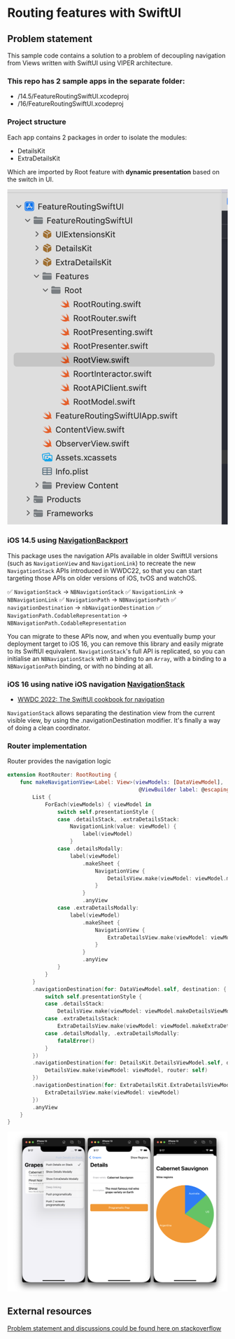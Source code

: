 # Routing features with SwiftUI

## Problem statement
This sample code contains a solution to a problem of decoupling navigation from Views written with SwiftUI using VIPER architecture.

### This repo has 2 sample apps in the separate folder:
- /14.5/FeatureRoutingSwiftUI.xcodeproj
- /16/FeatureRoutingSwiftUI.xcodeproj

### Project structure
Each app contains 2 packages  in order to isolate the modules:
- DetailsKit
- ExtraDetailsKit

Which are imported by Root feature with **dynamic presentation** based on the switch in UI.

![project](project_structure.png)

### iOS 14.5 using [NavigationBackport](https://github.com/johnpatrickmorgan/NavigationBackport)

This package uses the navigation APIs available in older SwiftUI versions (such as `NavigationView` and `NavigationLink`) to recreate the new `NavigationStack` APIs introduced in WWDC22, so that you can start targeting those APIs on older versions of iOS, tvOS and watchOS.

✅ `NavigationStack` -> `NBNavigationStack`
✅ `NavigationLink` -> `NBNavigationLink`
✅ `NavigationPath` -> `NBNavigationPath`
✅ `navigationDestination` -> `nbNavigationDestination`
✅ `NavigationPath.CodableRepresentation` -> `NBNavigationPath.CodableRepresentation`


You can migrate to these APIs now, and when you eventually bump your deployment target to iOS 16, you can remove this library and easily migrate to its SwiftUI equivalent. `NavigationStack`'s full API is replicated, so you can initialise an `NBNavigationStack` with a binding to an `Array`, with a binding to a `NBNavigationPath` binding, or with no binding at all.

### iOS 16 using native iOS navigation [NavigationStack](https://developer.apple.com/documentation/swiftui/navigationstack/)

- [WWDC 2022: The SwiftUI cookbook for navigation](https://developer.apple.com/videos/play/wwdc2022/10054/)

`NavigationStack` allows separating the destination view from the current visible view, by using the .navigationDestination modifier. It's finally a way of doing a clean coordinator.

### Router implementation

Router provides the navigation logic   

```swift
extension RootRouter: RootRouting {
    func makeNavigationView<Label: View>(viewModels: [DataViewModel],
                                          @ViewBuilder label: @escaping (DataViewModel) -> Label) -> AnyView {
        List {
            ForEach(viewModels) { viewModel in
                switch self.presentationStyle {
                case .detailsStack, .extraDetailsStack:
                    NavigationLink(value: viewModel) {
                        label(viewModel)
                    }
                case .detailsModally:
                    label(viewModel)
                        .makeSheet {
                            NavigationView {
                                DetailsView.make(viewModel: viewModel.makeDetailsViewModel(), router: self)
                            }
                        }
                        .anyView
                case .extraDetailsModally:
                    label(viewModel)
                        .makeSheet {
                            NavigationView {
                                ExtraDetailsView.make(viewModel: viewModel.makeExtraDetailsViewModel())
                            }
                        }
                        .anyView
                }
            }
        }
        .navigationDestination(for: DataViewModel.self, destination: { viewModel in
            switch self.presentationStyle {
            case .detailsStack:
                DetailsView.make(viewModel: viewModel.makeDetailsViewModel(), router: self)
            case .extraDetailsStack:
                ExtraDetailsView.make(viewModel: viewModel.makeExtraDetailsViewModel())
            case .detailsModally, .extraDetailsModally:
                fatalError()
            }
        })
        .navigationDestination(for: DetailsKit.DetailsViewModel.self, destination: { viewModel in
            DetailsView.make(viewModel: viewModel, router: self)
        })
        .navigationDestination(for: ExtraDetailsKit.ExtraDetailsViewModel.self, destination: { viewModel in
            ExtraDetailsView.make(viewModel: viewModel)
        })
        .anyView
    }
}
```

![Presentation flow](FeatureRoutingSwiftUI.png)


## External resources

[Problem statement and discussions could be found here on stackoverflow](https://stackoverflow.com/questions/61304700/swiftui-how-to-avoid-navigation-hardcoded-into-the-view/62909832)
